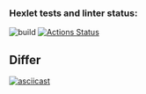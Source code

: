 ### Hexlet tests and linter status:
![build](https://github.com/IvanVyargizov/java-project-lvl2/workflows/build/badge.svg)
[![Actions Status](https://github.com/IvanVyargizov/java-project-lvl2/workflows/hexlet-check/badge.svg)](https://github.com/IvanVyargizov/java-project-lvl2/actions)
## Differ
[![asciicast](https://asciinema.org/a/eDMGb22jiUyKmCH4xciqLJsTd.svg)](https://asciinema.org/a/eDMGb22jiUyKmCH4xciqLJsTd)
